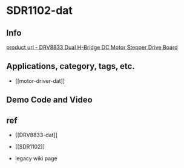 
# SDR1102-dat

## Info 
 
[product url - DRV8833 Dual H-Bridge DC Motor Stepper Drive Board](https://www.electrodragon.com/product/drv8833-dual-h-bridge-dc-motor-stepper-drive-board/)
 
## Applications, category, tags, etc. 
 
- [[motor-driver-dat]]

## Demo Code and Video
 
## ref 

- [[DRV8833-dat]]
 
- [[SDR1102]] 
 
- legacy wiki page 
 



